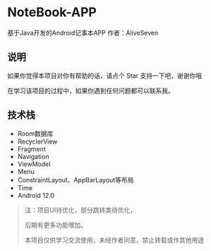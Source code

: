 # NoteBook-APP
基于Java开发的Android记事本APP
作者：AliveSeven

## 说明
如果你觉得本项目对你有帮助的话，请点个 Star 支持一下吧，谢谢你哦

在学习该项目的过程中，如果你遇到任何问题都可以联系我。

## 技术栈
- Room数据库
- RecyclerView
- Fragment
- Navigation
- ViewModel
- Menu
- ConstraintLayout、AppBarLayout等布局
- Time
- Android 12.0

> 注：项目UI待优化，部分跳转类待优化，
> 
> 后期有更多功能增加。
> 
> 本项目仅供学习交流使用，未经作者同意，禁止转载或作其他用途
